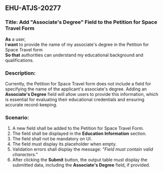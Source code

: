 ## EHU-ATJS-20277

### Title: Add "Associate's Degree" Field to the Petition for Space Travel Form

**As** a user,  
**I want** to provide the name of my associate's degree in the Petition for Space Travel form  
**So that** authorities can understand my educational background and qualifications.

### Description:
Currently, the Petition for Space Travel form does not include a field for specifying the name of the applicant's associate's degree. Adding an **Associate's Degree** field will allow users to provide this information, which is essential for evaluating their educational credentials and ensuring accurate record-keeping.

### Scenario:
1. A new field shall be added to the Petition for Space Travel Form.
2. The field shall be displayed in the **Education Information** section.
3. The field shall not be mandatory on UI.
4. The field must display its placeholder when empty.
5. Validation errors shall display the message: *"Field must contain valid characters."*
6. After clicking the **Submit** button, the output table must display the submitted data, including the **Associate's Degree** field, if provided.
